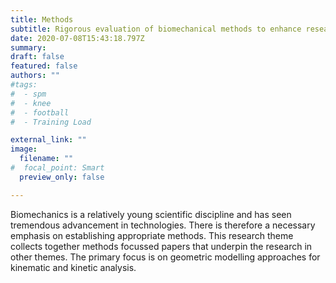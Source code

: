 ```yaml
---
title: Methods
subtitle: Rigorous evaluation of biomechanical methods to enhance research quality
date: 2020-07-08T15:43:18.797Z
summary:
draft: false
featured: false
authors: ""
#tags:
#  - spm
#  - knee
#  - football
#  - Training Load

external_link: ""
image:
  filename: ""
#  focal_point: Smart
  preview_only: false

---
```

Biomechanics is a relatively young scientific discipline and has seen tremendous advancement in technologies. There is therefore a necessary emphasis on establishing appropriate methods. This research theme collects together methods focussed papers that underpin the research in other themes. The primary focus is on geometric modelling approaches for kinematic and kinetic analysis.
